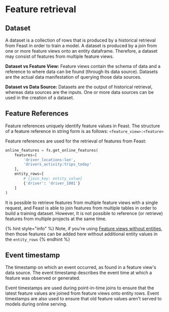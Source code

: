 # Feature retrieval

## Dataset

A dataset is a collection of rows that is produced by a historical retrieval from Feast in order to train a model. A dataset is produced by a join from one or more feature views onto an entity dataframe. Therefore, a dataset may consist of features from multiple feature views.

**Dataset vs Feature View:** Feature views contain the schema of data and a reference to where data can be found \(through its data source\). Datasets are the actual data manifestation of querying those data sources.

**Dataset vs Data Source:** Datasets are the output of historical retrieval, whereas data sources are the inputs. One or more data sources can be used in the creation of a dataset.

## Feature References

Feature references uniquely identify feature values in Feast. The structure of a feature reference in string form is as follows: `<feature_view>:<feature>`

Feature references are used for the retrieval of features from Feast:

```python
online_features = fs.get_online_features(
    features=[
        'driver_locations:lon',
        'drivers_activity:trips_today'
    ],
    entity_rows=[
        # {join_key: entity_value}
        {'driver': 'driver_1001'}
    ]
)
```

It is possible to retrieve features from multiple feature views with a single request, and Feast is able to join features from multiple tables in order to build a training dataset. However, It is not possible to reference \(or retrieve\) features from multiple projects at the same time.

{% hint style="info" %}
Note, if you're using [Feature views without entities](feature-view.md#feature-views-without-entities), then those features can be added here without additional entity values in the `entity_rows`
{% endhint %}

## Event timestamp

The timestamp on which an event occurred, as found in a feature view's data source. The event timestamp describes the event time at which a feature was observed or generated.

Event timestamps are used during point-in-time joins to ensure that the latest feature values are joined from feature views onto entity rows. Event timestamps are also used to ensure that old feature values aren't served to models during online serving.

